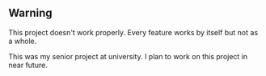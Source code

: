 ## Warning

This project doesn't work properly. Every feature works by itself but not as a whole.

This was my senior project at university. I plan to work on this project in near future.
